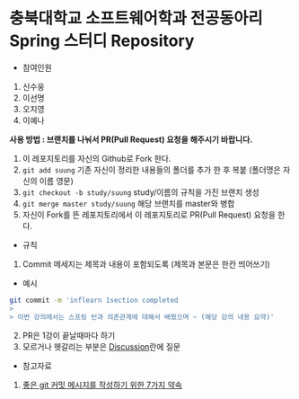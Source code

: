 # 충북대학교 소프트웨어학과 전공동아리 Spring 스터디 Repository

+ 참여인원 
1. 신수웅
2. 이선명
3. 오지영
4. 이예나

**사용 방법 : 브랜치를 나눠서 PR(Pull Request) 요청을 해주시기 바랍니다.**

1. 이 레포지토리를 자신의 Github로 Fork 한다. 
2. `git add suung` 기존 자신이 정리한 내용들의 폴더를 추가 한 후 복붙 (폴더명은 자신의 이름 영문)
3. `git checkout -b study/suung` study/이름의 규칙을 가진 브랜치 생성
4. `git merge master study/suung` 해당 브랜치를 master와 병합
5. 자신이 Fork를 뜬 레포지토리에서 이 레포지토리로 PR(Pull Request) 요청을 한다. 
 
 
+ 규칙 
1. Commit 메세지는 제목과 내용이 포함되도록 (제목과 본문은 한칸 띄어쓰기) 

+ 예시 
```bash
git commit -m 'inflearn 1section completed 
> 
> 이번 강의에서는 스프링 빈과 의존관계에 대해서 배웠으며 ~ (해당 강의 내용 요약)'
```
2. PR은 1강이 끝날때마다 하기
3. 모르거나 헷갈리는 부분은 [Discussion](https://github.com/orgs/CBNU-Nnet/teams/spring-study/discussions)란에 질문

+ 참고자료 
1. [좋은 git 커밋 메시지를 작성하기 위한 7가지 약속](https://meetup.toast.com/posts/106)
